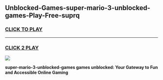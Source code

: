 
## Unblocked-Games-super-mario-3-unblocked-games-Play-Free-suprq
<h3>
<a href="https://premium76.site?title=super-mario-3-unblocked-games&ref=23A">CLICK TO PLAY</a></h3>
<hr>

<h3>
<a href="https://premium76.site?title=super-mario-3-unblocked-games&ref=23A">CLICK 2 PLAY</a>
  
</h3>

<a href="https://premium76.site?title=super-mario-3-unblocked-games&ref=23A"><img src="https://clearcache.store/games.png"></a>


**super-mario-3-unblocked-games games unblocked: Your Gateway to Fun and Accessible Online Gaming**
